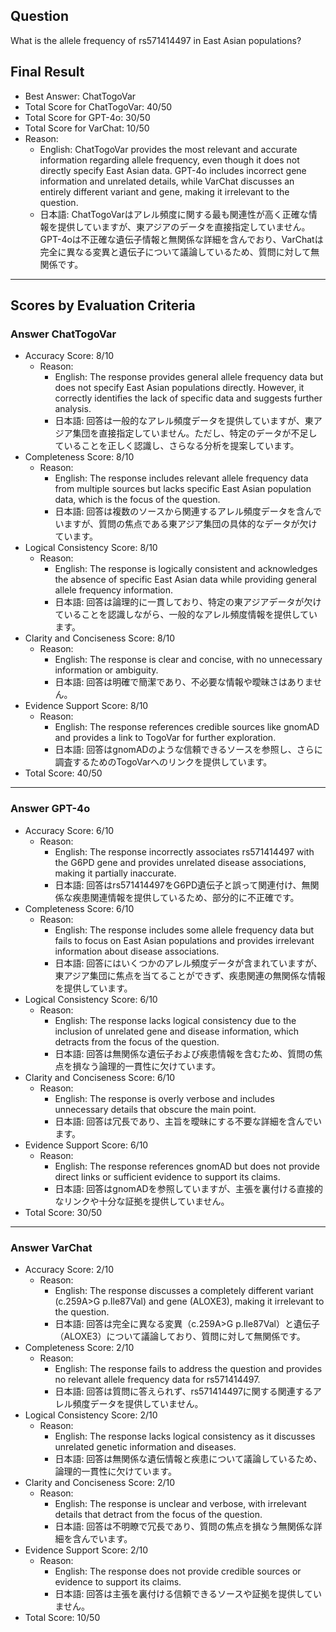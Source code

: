 ## Question

What is the allele frequency of rs571414497 in East Asian populations?

## Final Result

- Best Answer: ChatTogoVar
- Total Score for ChatTogoVar: 40/50
- Total Score for GPT-4o: 30/50
- Total Score for VarChat: 10/50
- Reason:
  - English: ChatTogoVar provides the most relevant and accurate information regarding allele frequency, even though it does not directly specify East Asian data. GPT-4o includes incorrect gene information and unrelated details, while VarChat discusses an entirely different variant and gene, making it irrelevant to the question.
  - 日本語: ChatTogoVarはアレル頻度に関する最も関連性が高く正確な情報を提供していますが、東アジアのデータを直接指定していません。GPT-4oは不正確な遺伝子情報と無関係な詳細を含んでおり、VarChatは完全に異なる変異と遺伝子について議論しているため、質問に対して無関係です。

---

## Scores by Evaluation Criteria

### Answer ChatTogoVar
- Accuracy Score: 8/10
  - Reason: 
    - English: The response provides general allele frequency data but does not specify East Asian populations directly. However, it correctly identifies the lack of specific data and suggests further analysis.
    - 日本語: 回答は一般的なアレル頻度データを提供していますが、東アジア集団を直接指定していません。ただし、特定のデータが不足していることを正しく認識し、さらなる分析を提案しています。
- Completeness Score: 8/10
  - Reason: 
    - English: The response includes relevant allele frequency data from multiple sources but lacks specific East Asian population data, which is the focus of the question.
    - 日本語: 回答は複数のソースから関連するアレル頻度データを含んでいますが、質問の焦点である東アジア集団の具体的なデータが欠けています。
- Logical Consistency Score: 8/10
  - Reason: 
    - English: The response is logically consistent and acknowledges the absence of specific East Asian data while providing general allele frequency information.
    - 日本語: 回答は論理的に一貫しており、特定の東アジアデータが欠けていることを認識しながら、一般的なアレル頻度情報を提供しています。
- Clarity and Conciseness Score: 8/10
  - Reason: 
    - English: The response is clear and concise, with no unnecessary information or ambiguity.
    - 日本語: 回答は明確で簡潔であり、不必要な情報や曖昧さはありません。
- Evidence Support Score: 8/10
  - Reason: 
    - English: The response references credible sources like gnomAD and provides a link to TogoVar for further exploration.
    - 日本語: 回答はgnomADのような信頼できるソースを参照し、さらに調査するためのTogoVarへのリンクを提供しています。
- Total Score: 40/50

---

### Answer GPT-4o
- Accuracy Score: 6/10
  - Reason: 
    - English: The response incorrectly associates rs571414497 with the G6PD gene and provides unrelated disease associations, making it partially inaccurate.
    - 日本語: 回答はrs571414497をG6PD遺伝子と誤って関連付け、無関係な疾患関連情報を提供しているため、部分的に不正確です。
- Completeness Score: 6/10
  - Reason: 
    - English: The response includes some allele frequency data but fails to focus on East Asian populations and provides irrelevant information about disease associations.
    - 日本語: 回答にはいくつかのアレル頻度データが含まれていますが、東アジア集団に焦点を当てることができず、疾患関連の無関係な情報を提供しています。
- Logical Consistency Score: 6/10
  - Reason: 
    - English: The response lacks logical consistency due to the inclusion of unrelated gene and disease information, which detracts from the focus of the question.
    - 日本語: 回答は無関係な遺伝子および疾患情報を含むため、質問の焦点を損なう論理的一貫性に欠けています。
- Clarity and Conciseness Score: 6/10
  - Reason: 
    - English: The response is overly verbose and includes unnecessary details that obscure the main point.
    - 日本語: 回答は冗長であり、主旨を曖昧にする不要な詳細を含んでいます。
- Evidence Support Score: 6/10
  - Reason: 
    - English: The response references gnomAD but does not provide direct links or sufficient evidence to support its claims.
    - 日本語: 回答はgnomADを参照していますが、主張を裏付ける直接的なリンクや十分な証拠を提供していません。
- Total Score: 30/50

---

### Answer VarChat
- Accuracy Score: 2/10
  - Reason: 
    - English: The response discusses a completely different variant (c.259A>G p.Ile87Val) and gene (ALOXE3), making it irrelevant to the question.
    - 日本語: 回答は完全に異なる変異（c.259A>G p.Ile87Val）と遺伝子（ALOXE3）について議論しており、質問に対して無関係です。
- Completeness Score: 2/10
  - Reason: 
    - English: The response fails to address the question and provides no relevant allele frequency data for rs571414497.
    - 日本語: 回答は質問に答えられず、rs571414497に関する関連するアレル頻度データを提供していません。
- Logical Consistency Score: 2/10
  - Reason: 
    - English: The response lacks logical consistency as it discusses unrelated genetic information and diseases.
    - 日本語: 回答は無関係な遺伝情報と疾患について議論しているため、論理的一貫性に欠けています。
- Clarity and Conciseness Score: 2/10
  - Reason: 
    - English: The response is unclear and verbose, with irrelevant details that detract from the focus of the question.
    - 日本語: 回答は不明瞭で冗長であり、質問の焦点を損なう無関係な詳細を含んでいます。
- Evidence Support Score: 2/10
  - Reason: 
    - English: The response does not provide credible sources or evidence to support its claims.
    - 日本語: 回答は主張を裏付ける信頼できるソースや証拠を提供していません。
- Total Score: 10/50